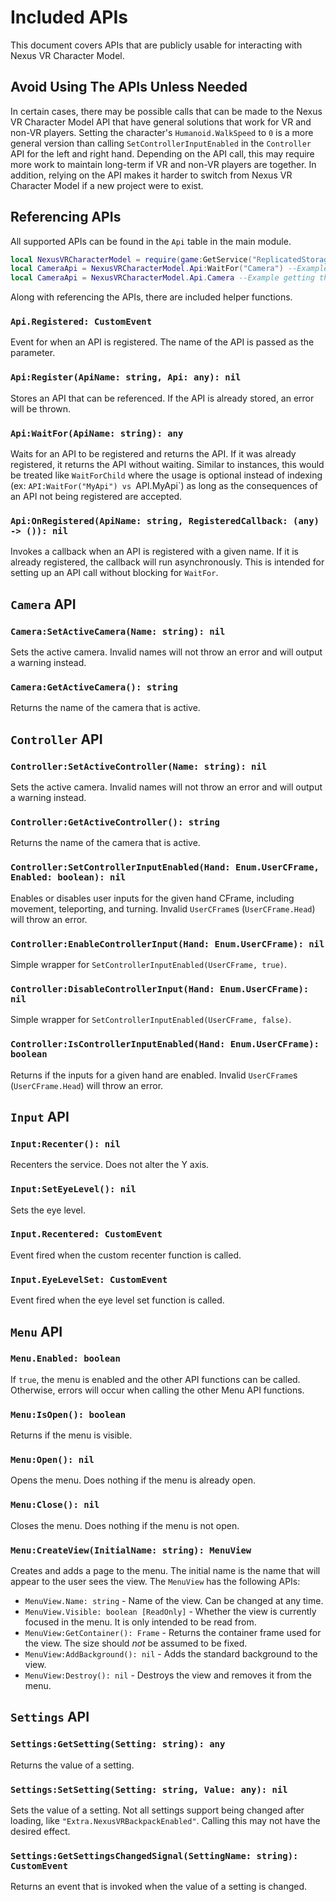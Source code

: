 # Included APIs
This document covers APIs that are publicly usable for
interacting with Nexus VR Character Model.

## Avoid Using The APIs Unless Needed
In certain cases, there may be possible calls that can
be made to the Nexus VR Character Model API that have
general solutions that work for VR and non-VR players.
Setting the character's `Humanoid.WalkSpeed` to `0` is
a more general version than calling `SetControllerInputEnabled`
in the `Controller` API for the left and right hand.
Depending on the API call, this may require more work
to maintain long-term if VR and non-VR players are together.
In addition, relying on the API makes it harder to switch
from Nexus VR Character Model if a new project were
to exist.

## Referencing APIs
All supported APIs can be found in the `Api` table
in the main module.
```lua
local NexusVRCharacterModel = require(game:GetService("ReplicatedStorage"):WaitForChild("NexusVRCharacterModel"))
local CameraApi = NexusVRCharacterModel.Api:WaitFor("Camera") --Example getting the Camera API using WaitFor.
local CameraApi = NexusVRCharacterModel.Api.Camera --Example getting the Camera API using direct indexing.
```

Along with referencing the APIs, there are included
helper functions.

### `Api.Registered: CustomEvent`
Event for when an API is registered. The name of the API
is passed as the parameter.

### `Api:Register(ApiName: string, Api: any): nil`
Stores an API that can be referenced. If the API is
already stored, an error will be thrown.

### `Api:WaitFor(ApiName: string): any`
Waits for an API to be registered and returns the API.
If it was already registered, it returns the API
without waiting. Similar to instances, this would
be treated like `WaitForChild` where the usage is
optional instead of indexing (ex: `API:WaitFor("MyApi")
vs `API.MyApi`) as long as the consequences of an API not
being registered are accepted.

### `Api:OnRegistered(ApiName: string, RegisteredCallback: (any) -> ()): nil`
Invokes a callback when an API is registered with a given
name. If it is already registered, the callback will run
asynchronously. This is intended for setting up an API
call without blocking for `WaitFor`.

## `Camera` API
### `Camera:SetActiveCamera(Name: string): nil`
Sets the active camera. Invalid names will not throw an
error and will output a warning instead.

### `Camera:GetActiveCamera(): string`
Returns the name of the camera that is active.

## `Controller` API
### `Controller:SetActiveController(Name: string): nil`
Sets the active camera. Invalid names will not throw an
error and will output a warning instead.

### `Controller:GetActiveController(): string`
Returns the name of the camera that is active.

### `Controller:SetControllerInputEnabled(Hand: Enum.UserCFrame, Enabled: boolean): nil`
Enables or disables user inputs for the given hand
CFrame, including movement, teleporting, and turning.
Invalid `UserCFrame`s (`UserCFrame.Head`) will throw
an error.

### `Controller:EnableControllerInput(Hand: Enum.UserCFrame): nil`
Simple wrapper for `SetControllerInputEnabled(UserCFrame, true)`.

### `Controller:DisableControllerInput(Hand: Enum.UserCFrame): nil`
Simple wrapper for `SetControllerInputEnabled(UserCFrame, false)`.

### `Controller:IsControllerInputEnabled(Hand: Enum.UserCFrame): boolean`
Returns if the inputs for a given hand are enabled.
Invalid `UserCFrame`s (`UserCFrame.Head`) will throw
an error.

## `Input` API
### `Input:Recenter(): nil`
Recenters the service. Does not alter the Y axis.

### `Input:SetEyeLevel(): nil`
Sets the eye level.

### `Input.Recentered: CustomEvent`
Event fired when the custom recenter function is called.

### `Input.EyeLevelSet: CustomEvent`
Event fired when the eye level set function is called.

## `Menu` API
### `Menu.Enabled: boolean`
If `true`, the menu is enabled and the other API functions
can be called. Otherwise, errors will occur when calling the
other Menu API functions.

### `Menu:IsOpen(): boolean`
Returns if the menu is visible.

### `Menu:Open(): nil`
Opens the menu. Does nothing if the menu is already open.

### `Menu:Close(): nil`
Closes the menu. Does nothing if the menu is not open.

### `Menu:CreateView(InitialName: string): MenuView`
Creates and adds a page to the menu. The initial name is
the name that will appear to the user sees the view.
The `MenuView` has the following APIs:
- `MenuView.Name: string` - Name of the view. Can be
  changed at any time.
- `MenuView.Visible: boolean [ReadOnly]` - Whether the
  view is currently focused in the menu. It is only
  intended to be read from.
- `MenuView:GetContainer(): Frame` - Returns the container
  frame used for the view. The size should *not* be assumed
  to be fixed.
- `MenuView:AddBackground(): nil` - Adds the standard
  background to the view.
- `MenuView:Destroy(): nil` - Destroys the view and removes
  it from the menu.

## `Settings` API
### `Settings:GetSetting(Setting: string): any`
Returns the value of a setting.

### `Settings:SetSetting(Setting: string, Value: any): nil`
Sets the value of a setting. Not all settings support
being changed after loading, like `"Extra.NexusVRBackpackEnabled"`.
Calling this may not have the desired effect.

### `Settings:GetSettingsChangedSignal(SettingName: string): CustomEvent`
Returns an event that is invoked when the value of a
setting is changed.